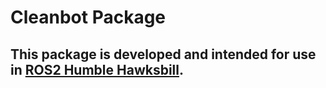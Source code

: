 # Cleanbot Package
## This package is developed and intended for use in [ROS2 Humble Hawksbill](https://docs.ros.org/en/humble/index.html).
